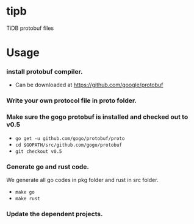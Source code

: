 # tipb
TiDB protobuf files

# Usage

### install protobuf compiler.

+ Can be downloaded at https://github.com/google/protobuf

### Write your own protocol file in proto folder.

### Make sure the gogo protobuf is installed and checked out to v0.5
+ `go get -u github.com/gogo/protobuf/proto`
+ `cd $GOPATH/src/github.com/gogo/protobuf`
+ `git checkout v0.5`

### Generate go and rust code.
We generate all go codes in pkg folder and rust in src folder.

+ `make go`
+ `make rust`

### Update the dependent projects.

